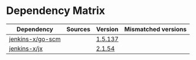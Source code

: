 # Dependency Matrix

Dependency | Sources | Version | Mismatched versions
---------- | ------- | ------- | -------------------
[jenkins-x/go-scm](https://github.com/jenkins-x/go-scm) |  | [1.5.137]() | 
[jenkins-x/jx](https://github.com/jenkins-x/jx) |  | [2.1.54](https://github.com/jenkins-x/jx/releases/tag/v2.1.54) | 
